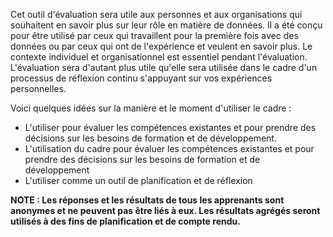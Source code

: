 Cet outil d'évaluation sera utile aux personnes et aux organisations qui souhaitent en savoir plus sur leur rôle en matière de données. Il a été conçu pour être utilisé par ceux qui travaillent pour la première fois avec des données ou par ceux qui ont de l'expérience et veulent en savoir plus. Le contexte individuel et organisationnel est essentiel pendant l'évaluation. L'évaluation sera d'autant plus utile qu'elle sera utilisée dans le cadre d'un processus de réflexion continu s'appuyant sur vos expériences personnelles.

Voici quelques idées sur la manière et le moment d'utiliser le cadre :

* L'utiliser pour évaluer les compétences existantes et pour prendre des décisions sur les besoins de formation et de développement.
* L'utilisation du cadre pour évaluer les compétences existantes et pour prendre des décisions sur les besoins de formation et de développement
* L'utiliser comme un outil de planification et de réflexion

**NOTE : Les réponses et les résultats de tous les apprenants sont anonymes et ne peuvent pas être liés à eux. Les résultats agrégés seront utilisés à des fins de planification et de compte rendu.**